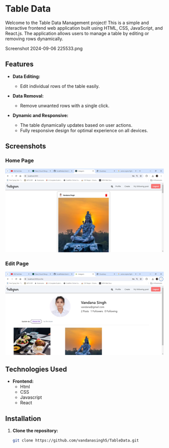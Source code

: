# Table Data

Welcome to the Table Data Management project! This is a simple and interactive frontend web application built using HTML, CSS, JavaScript, and React.js. The application allows users to manage a table by editing or removing rows dynamically.

Screenshot 2024-09-06 225533.png

## Features

- **Data Editing:**
  - Edit individual rows of the table easily.
  
- **Data Removal:**
  - Remove unwanted rows with a single click.
    
- **Dynamic and Responsive:**
  - The table dynamically updates based on user actions.
  - Fully responsive design for optimal experience on all devices.
    
## Screenshots

### Home Page
![Home Page](https://github.com/vandanasingh5/InstaClick/blob/main/client/public/posts.jpeg)

### Edit Page
![Profile Page](https://github.com/vandanasingh5/InstaClick/blob/main/client/public/profile.jpeg)

## Technologies Used

- **Frontend:**
  - Html
  - CSS
  - Javascript
  - React

## Installation

1. **Clone the repository:**
   ```bash
   git clone https://github.com/vandanasingh5/TableData.git

